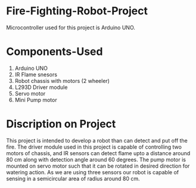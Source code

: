 # Fire-Fighting-Robot-Project
  Microcontroller used for this project is Arduino UNO.
  
# Components-Used
  1) Arduino UNO <br/>
  2) IR Flame snesors <br/>
  3) Robot chassis with motors (2 wheeler) <br/>
  4) L293D Driver module <br/>
  5) Servo motor <br/>
  6) Mini Pump motor <br/>
  
# Discription on Project
  This project is intended to develop a robot than can detect and put off the fire. The driver module used in this project is capable of controlling two motors of chassis, and IR   sensors can detect flame upto a distance around 80 cm along with detection angle around 60 degrees. The pump motor is mounted on servo motor such that it can be rotated in         desired direction for watering action. As we are using three sensors our robot is capable of sensing in a semicircular area of radius around 80 cm.<br/>

